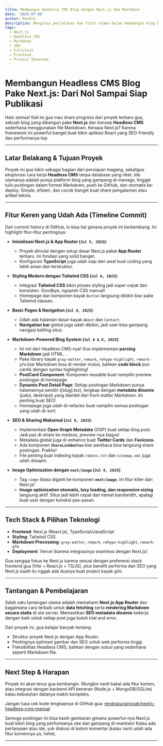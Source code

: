 ```yaml
---
title: Membangun Headless CMS Blog dengan Next.js dan Markdown
date: '2025-07-08'
author: Rendra
description: Mengulas perjalanan dan fitur utama dalam membangun blog berbasis Headless CMS dengan Next.js, Markdown, dan optimasi SEO.
tags:
  - Next.js
  - Headless CMS
  - Markdown
  - SEO
  - Fullstack
  - Frontend
  - Project Showcase
---
```


# Membangun Headless CMS Blog Pake Next.js: Dari Nol Sampai Siap Publikasi

Halo semua! Kali ini gua mau share progress dari proyek terbaru gua, sebuah blog yang dibangun pake **Next.js** dan konsep **Headless CMS** sederhana menggunakan file Markdown. Kenapa Next.js? Karena framework ini powerful banget buat bikin aplikasi React yang SEO-friendly dan performanya top.

---

## Latar Belakang & Tujuan Proyek

Proyek ini gua bikin sebagai bagian dari persiapan magang, sekaligus eksplorasi cara kerja **Headless CMS** tanpa database yang ribet. Ide utamanya adalah punya platform blog yang gampang di-manage, tinggal tulis postingan dalam format Markdown, push ke GitHub, dan otomatis ke-deploy. Simple, efisien, dan cocok banget buat share pengalaman atau artikel teknis.

---

## Fitur Keren yang Udah Ada (Timeline Commit)

Dari commit history di GitHub, lo bisa liat gimana proyek ini berkembang. Ini highlight fitur-fitur pentingnya:

- **Inisialisasi Next.js & App Router (`Jul 5, 2025`)**:

  - Proyek dimulai dengan setup dasar Next.js pakai **App Router** terbaru. Ini fondasi yang solid banget.
  - Konfigurasi **TypeScript** juga udah siap dari awal buat coding yang lebih aman dan terstruktur.

- **Styling Modern dengan Tailwind CSS (`Jul 6, 2025`)**:

  - Integrasi **Tailwind CSS** bikin proses styling jadi super cepat dan konsisten. Goodbye, ngoprek CSS manual!
  - Homepage dan komponen kayak `Button` langsung dibikin biar pake Tailwind classes.

- **Basic Pages & Navigation (`Jul 6, 2025`)**:

  - Udah ada halaman dasar kayak `About` dan `Contact`.
  - **Navigation bar** global juga udah dibikin, jadi user bisa gampang navigasi keliling situs.

- **Markdown-Powered Blog System (`Jul 6 & 8, 2025`)**:

  - Ini inti dari Headless CMS-nya! Gua implementasi **parsing Markdown** jadi HTML.
  - Pake library kayak `gray-matter`, `remark`, `rehype-highlight`, `remark-gfm` biar Markdown bisa di-render mulus, bahkan **code block** pun cantik dengan syntax highlighting!
  - **PostCard Component**: Komponen reusable buat nampilin preview postingan di homepage.
  - **Dynamic Post Detail Page**: Setiap postingan Markdown punya halamannya sendiri ([slug].tsx), lengkap dengan **metadata dinamis** (judul, deskripsi) yang diambil dari front matter Markdown. Ini penting buat SEO!
  - Homepage juga udah di-refactor buat nampilin semua postingan yang udah di-sort.

- **SEO & Sharing Maksimal (`Jul 8, 2025`)**:

  - Implementasi **Open Graph Metadata** (OGP) buat setiap blog post. Jadi pas di-share ke medsos, preview-nya bagus!
  - Metadata global juga di-enhance buat **Twitter Cards** dan **Favicons**.
  - Ada komponen **`ShareLinkButton`** biar pembaca bisa langsung share postingan. Praktis!
  - File penting buat indexing kayak `robots.txt` dan `sitemap.xml` juga udah disiapin.

- **Image Optimization dengan `next/image` (`Jul 8, 2025`)**:
  - Tag `<img>` biasa diganti ke komponen **`next/image`**. Ini fitur killer dari Next.js!
  - **Image optimization otomatis, lazy loading, dan responsive sizing** langsung aktif. Situs jadi lebih cepat dan hemat bandwidth, apalagi buat user dengan koneksi pas-pasan.

---

## Tech Stack & Pilihan Teknologi

- **Frontend**: Next.js (React.js), TypeScript/JavaScript
- **Styling**: Tailwind CSS
- **Markdown Processing**: `gray-matter`, `remark`, `rehype-highlight`, `remark-gfm`
- **Deployment**: Vercel (karena integrasinya seamless dengan Next.js)

Gua sengaja fokus ke Next.js karena sesuai dengan preferensi stack frontend gua (Vite + React.js + TS/JS), plus benefit performa dan SEO yang Next.js kasih itu nggak ada duanya buat project kayak gini.

---

## Tantangan & Pembelajaran

Salah satu tantangan utama adalah memahami **Next.js App Router** dan bagaimana cara terbaik untuk **data fetching** serta **rendering Markdown secara statis** di sisi server. Memastikan **SEO metadata dinamis** bekerja dengan baik untuk setiap post juga butuh trial and error.

Dari proyek ini, gua belajar banyak tentang:

- Struktur proyek Next.js dengan App Router.
- Pentingnya optimasi gambar dan SEO untuk web performa tinggi.
- Fleksibilitas Headless CMS, bahkan dengan solusi yang sederhana seperti Markdown file.

---

## Next Step & Harapan

Proyek ini akan terus gua kembangin. Mungkin nanti bakal ada fitur komen, atau integrasi dengan backend API beneran (Node.js + MongoDB/SQLite) kalau kebutuhan datanya makin kompleks.

Jangan lupa cek kode lengkapnya di GitHub gua:
[rendrazuriansyah/nextjs-headless-cms-manual](https://github.com/rendrazuriansyah/nextjs-headless-cms-manual)

Semoga postingan ini bisa kasih gambaran gimana powerful-nya Next.js buat bikin blog yang performanya oke dan gampang di-maintain! Kalau ada pertanyaan atau ide, yuk diskusi di kolom komentar (kalau nanti udah ada fitur komennya ya, hehe).

---
